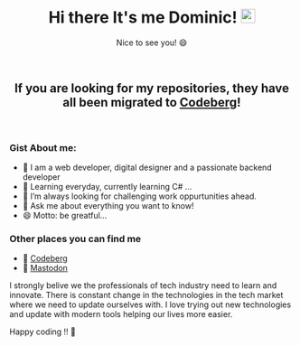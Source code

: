 <h1 align="center">Hi there It's me Dominic! <img src="https://media.giphy.com/media/hvRJCLFzcasrR4ia7z/giphy.gif" width="25px"></h1>
<p align="center">Nice to see you! 😄</p>
</br>

<h2 align="center">If you are looking for my repositories, they have all been migrated to <a href="https://codeberg.org/Davokin">Codeberg</a>!</h2>
</br>

### Gist About me:

- 🎤 I am a web developer, digital designer and a passionate backend developer
- 🌱 Learning everyday, currently learning C# ...
- 🌋 I’m always looking for challenging work oppurtunities ahead.
- 💬 Ask me about everything you want to know!
- 😄 Motto: be greatful...

### Other places you can find me 

- 🌋 <a href="https://codeberg.org/Davokin">Codeberg</a>
- 🐘 <a rel="me" href="https://troet.cafe/@davokin">Mastodon</a>
 

I strongly belive we the professionals of tech industry need to learn and innovate. There is constant change in the technologies in the tech market where we need to update ourselves with. I love trying out new technologies and update with modern tools helping our lives more easier.

Happy coding !! 👋

<p align="left"><img src="https://komarev.com/ghpvc/?username=davokin&style=flat-square&color=blue" alt=""></p>
